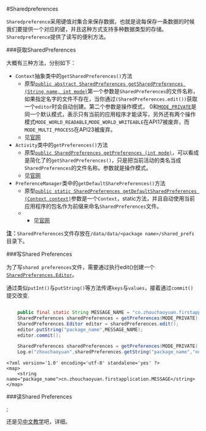#Sharedpreferences

`Sharedpreference`采用键值对集合来保存数据，也就是说每保存一条数据的时候我们要提供一个对应的键，并且这种方式支持多种数据类型的存储。`Sharedpreference`提供了读写的便利方法。

###获取SharedPreferences

大概有三种方法，分别如下：

- `Context`抽象类中的`getSharedPreferences()`方法
	- 原型[`public abstract SharedPreferences getSharedPreferences (String name, int mode)`](http://developer.android.com/reference/android/content/Context.html#getSharedPreferences%28java.lang.String,%20int%29)第一个参数是`SharedPreferences`的文件名称，如果指定名字的文件不存在，当你通过`(SharedPreferences.edit())`获取一个`editor`时会自动创建。第二个参数是操作模式， 0和[`MODE_PRIVATE`](http://developer.android.com/reference/android/content/Context.html#MODE_PRIVATE)是同一个默认模式，表示只有当前的应用程序才能读写，另外还有两个操作模式`MODE_WORLD_READABLE`,`MODE_WORLD_WRITEABLE`在API17被废弃，而`MODE_MULTI_PROCESS`在API23被废弃。
	- 见[官网](http://developer.android.com/reference/android/content/Context.html#getSharedPreferences%28java.lang.String,%20int%29)
- `Activity`类中的`getPreferences()`方法
	- 原型[`public SharedPreferences getPreferences (int mode)`](http://developer.android.com/reference/android/app/Activity.html#getPreferences%28int%29)，可以看成是简化了的`getSharedPreferences()`，只是把当前活动的类名当成`SharedPreferences`的文件名称。参数就是操作模式。
	- 见[官网](http://developer.android.com/reference/android/app/Activity.html#getPreferences%28int%29)
- `PreferenceManager`类中的`getDefaultSharePreferences()`方法
	- 原型[`public static SharedPreferences getDefaultSharedPreferences (Context context)`](http://developer.android.com/reference/android/preference/PreferenceManager.html#getDefaultSharedPreferences%28android.content.Context%29)参数是一个`Context`，static方法，并且自动使用当前应用程序的包名作为前缀来命名`SharedPreferences`文件。
	- - 见[官网](http://developer.android.com/reference/android/preference/PreferenceManager.html#getDefaultSharedPreferences%28android.content.Context%29)

**注：**`SharedPreferences`文件存放在`/data/data/<package name>/shared_prefs`目录下。

###写Shared Preferences

为了写`shared preferences`文件，需要通过执行edit()创建一个[`SharedPreferences.Editor`](http://developer.android.com/reference/android/content/SharedPreferences.Editor.html)。

通过类似`putInt()`与`putString()`等方法传递`keys`与`values`，接着通过`commit()` 提交改变. 

```java

	public final static String MESSAGE_NAME = "cn.zhouchaoyuan.firstapplication.MESSAGE";
	SharedPreferences sharedPreferences = getPreferences(MODE_PRIVATE);
    SharedPreferences.Editor editor = sharedPreferences.edit();
    editor.putString("package_name",MESSAGE_NAME);
    editor.commit();

	SharedPreferences sharedPreferences = getPreferences(MODE_PRIVATE);
    Log.e("zhouchaoyuan",sharedPreferences.getString("package_name","nothing"));

```

	<?xml version='1.0' encoding='utf-8' standalone='yes' ?>
	<map>
	    <string name="package_name">cn.zhouchaoyuan.firstapplication.MESSAGE</string>
	</map>


###读Shared Preferences

;

还是见[中文教学](http://hukai.me/android-training-course-in-chinese/basics/fragments/index.html)吧，详细。 
